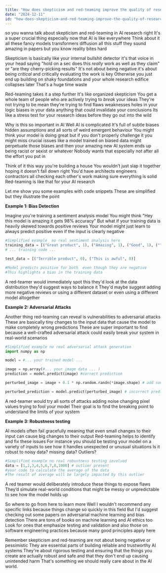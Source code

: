```yaml
---
title: "How does skepticism and red-teaming improve the quality of research ideas in AI?"
date: "2024-12-11"
id: "how-does-skepticism-and-red-teaming-improve-the-quality-of-research-ideas-in-ai"
---
```


 so you wanna talk about skepticism and red-teaming in AI research right  It's a super crucial thing especially now that AI is like everywhere  Think about it all these fancy models  transformers  diffusion  all this stuff  they sound amazing in papers but  you know  reality bites  hard  

Skepticism is basically like your internal bullshit detector  it's that voice in your head saying "hold on a sec  does this *really* work as well as they claim" or "are they cherry-picking results"  It's not about being negative  it's about being *critical*  and critically evaluating the work is key  Otherwise you just end up building on shaky foundations and your whole research edifice collapses later  That's a huge time waste  

Red-teaming takes it a step further  It's like  organized skepticism  You get a whole team of people who are actively trying to *break* your ideas  They're not trying to be mean  they're trying to find flaws  weaknesses  holes in your logic  biases in your data  anything that could invalidate your conclusions  Its like a stress test for your research ideas  before they go out into the wild  

Why is this so important in AI  Well  AI is complicated  It's full of subtle biases  hidden assumptions  and all sorts of weird emergent behaviour  You might think your model is doing great  but if you don't properly challenge it  you might miss crucial issues  like  a model trained on biased data might perpetuate those biases  and then your amazing new AI system ends up being racist or sexist or whatever  Nobody wants that  especially not after all the effort you put in  

Think of it this way  you're building a house  You wouldn't just slap it together hoping it doesn't fall down  right  You'd have architects  engineers  contractors  all checking each other's work  making sure everything is solid  Red-teaming is like that  for your AI research   

Let me show you some examples with code snippets  These are simplified  but they illustrate the point

**Example 1: Bias Detection**

Imagine you're training a sentiment analysis model  You might think  "Hey this model is amazing it gets 98% accuracy"  But what if your training data is heavily skewed towards positive reviews  Your model might just learn to always predict positive  even if the input is clearly negative  

```python
#Simplified example  no real sentiment analysis here
training_data = [("Great product", 1), ("Amazing", 1), ("Good", 1), ("", 0), ("Bad", 0)] #heavily positive biased data
# ... training code ...

test_data = [("Terrible product", 0), ("This is awful", 0)]

#Model predicts positive for both  even though they are negative
#This highlights a bias in the training data
```

A red-teamer would immediately spot this  they'd look at the data distribution  they'd suggest ways to balance it  They'd maybe suggest adding more negative reviews  or using a different dataset  or even using a different model altogether  

**Example 2: Adversarial Attacks**

Another thing red-teaming can reveal is vulnerabilities to adversarial attacks  These are basically tiny changes to the input data that cause the model to make completely wrong predictions  These are super important to find  because a well-crafted adversarial attack could easily break your system in real-world scenarios  

```python
#Simplified example no real adversarial attack generation
import numpy as np

model = #... your trained model ...

image = np.array(#... your image data ... )
prediction = model.predict(image) #correct prediction

perturbed_image = image + 0.1 * np.random.randn(*image.shape) # add some random noise

perturbed_prediction = model.predict(perturbed_image) # incorrect prediction - this could happen  

```

A red-teamer would try all sorts of attacks  adding noise  changing pixel values  trying to fool your model  Their goal is to find the breaking point  to understand the limits of your system  

**Example 3: Robustness testing**

AI models often fail gracefully  meaning that even small changes to their input can cause big changes to their output   Red-teaming helps to identify and fix these issues  For instance you should be testing your model on a variety of inputs  to see how it handles unexpected or unusual situations  Is it robust to noisy data?  missing data?  Outliers?  

```python
#Simplified example no real robustness testing involved
data = [1,2,3,4,5,6,7,8,1000] # outlier present
#your code to calculate the average of the data
#The result of average will be largely impacted by this outlier
```


A red teamer would deliberately introduce these things to expose flaws  They’d simulate real-world conditions that might be messy or unpredictable to see how the model holds up  

So  where to go from here  to learn more  Well  I wouldn't recommend any specific links  because things change so quickly in this field  But  I'd suggest checking out some papers on adversarial machine learning  and bias detection  There are tons of books on machine learning and AI ethics too  Look for ones that emphasize testing and validation  and also those on software engineering practices because  many good principles apply here  

Remember  skepticism and red-teaming are not about being negative or pessimistic  They are essential parts of building reliable and trustworthy AI systems   They're about rigorous testing and ensuring that the things you create are actually robust and safe  and  that they don't end up causing unintended harm  That's something we should really care about in  the AI world.
